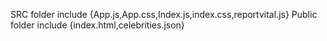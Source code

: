 SRC folder include {App.js,App.css,Index.js,index.css,reportvital.js}
Public folder include {index.html,celebrities.json}
